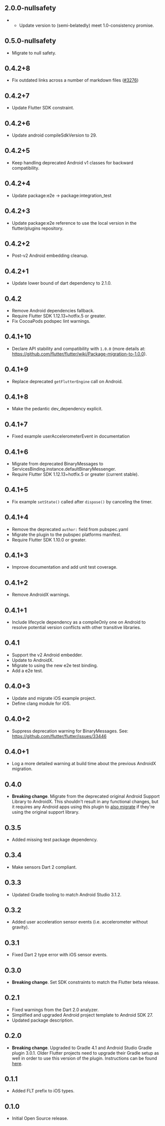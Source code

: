 ## 2.0.0-nullsafety

* * Update version to (semi-belatedly) meet 1.0-consistency promise.

## 0.5.0-nullsafety

* Migrate to null safety.

## 0.4.2+8

* Fix outdated links across a number of markdown files ([#3276](https://github.com/flutter/plugins/pull/3276))

## 0.4.2+7

* Update Flutter SDK constraint.

## 0.4.2+6

* Update android compileSdkVersion to 29.

## 0.4.2+5

* Keep handling deprecated Android v1 classes for backward compatibility.

## 0.4.2+4

* Update package:e2e -> package:integration_test

## 0.4.2+3

* Update package:e2e reference to use the local version in the flutter/plugins
  repository.

## 0.4.2+2

* Post-v2 Android embedding cleanup.

## 0.4.2+1

* Update lower bound of dart dependency to 2.1.0.

## 0.4.2

* Remove Android dependencies fallback.
* Require Flutter SDK 1.12.13+hotfix.5 or greater.
* Fix CocoaPods podspec lint warnings.

## 0.4.1+10

* Declare API stability and compatibility with `1.0.0` (more details at: https://github.com/flutter/flutter/wiki/Package-migration-to-1.0.0).

## 0.4.1+9

* Replace deprecated `getFlutterEngine` call on Android.

## 0.4.1+8

* Make the pedantic dev_dependency explicit.

## 0.4.1+7

* Fixed example userAccelerometerEvent in documentation

## 0.4.1+6

* Migrate from deprecated BinaryMessages to ServicesBinding.instance.defaultBinaryMessenger.
* Require Flutter SDK 1.12.13+hotfix.5 or greater (current stable).

## 0.4.1+5

* Fix example `setState()` called after `dispose()` by canceling the timer.

## 0.4.1+4

* Remove the deprecated `author:` field from pubspec.yaml
* Migrate the plugin to the pubspec platforms manifest.
* Require Flutter SDK 1.10.0 or greater.

## 0.4.1+3

* Improve documentation and add unit test coverage.

## 0.4.1+2

* Remove AndroidX warnings.

## 0.4.1+1

* Include lifecycle dependency as a compileOnly one on Android to resolve
  potential version conflicts with other transitive libraries.

## 0.4.1

* Support the v2 Android embedder.
* Update to AndroidX.
* Migrate to using the new e2e test binding.
* Add a e2e test.

## 0.4.0+3

* Update and migrate iOS example project.
* Define clang module for iOS.

## 0.4.0+2

* Suppress deprecation warning for BinaryMessages. See: https://github.com/flutter/flutter/issues/33446

## 0.4.0+1

* Log a more detailed warning at build time about the previous AndroidX
  migration.

## 0.4.0

* **Breaking change**. Migrate from the deprecated original Android Support
  Library to AndroidX. This shouldn't result in any functional changes, but it
  requires any Android apps using this plugin to [also
  migrate](https://developer.android.com/jetpack/androidx/migrate) if they're
  using the original support library.

## 0.3.5

* Added missing test package dependency.

## 0.3.4

* Make sensors Dart 2 compliant.

## 0.3.3

* Updated Gradle tooling to match Android Studio 3.1.2.

## 0.3.2

* Added user acceleration sensor events (i.e. accelerometer without gravity).

## 0.3.1

* Fixed Dart 2 type error with iOS sensor events.

## 0.3.0

* **Breaking change**. Set SDK constraints to match the Flutter beta release.

## 0.2.1

* Fixed warnings from the Dart 2.0 analyzer.
* Simplified and upgraded Android project template to Android SDK 27.
* Updated package description.

## 0.2.0

* **Breaking change**. Upgraded to Gradle 4.1 and Android Studio Gradle plugin
  3.0.1. Older Flutter projects need to upgrade their Gradle setup as well in
  order to use this version of the plugin. Instructions can be found
  [here](https://github.com/flutter/flutter/wiki/Updating-Flutter-projects-to-Gradle-4.1-and-Android-Studio-Gradle-plugin-3.0.1).

## 0.1.1

* Added FLT prefix to iOS types.

## 0.1.0

* Initial Open Source release.
